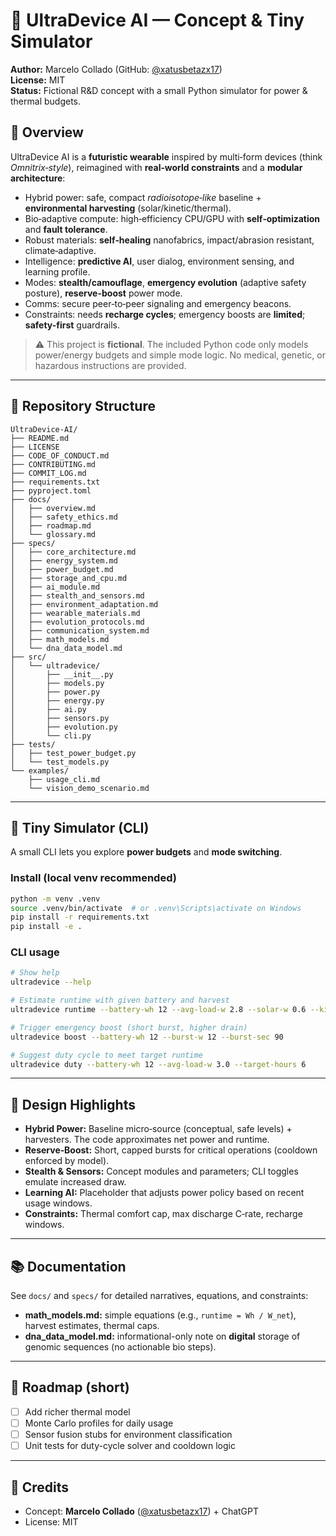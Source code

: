 # 🧠 UltraDevice AI — Concept & Tiny Simulator

**Author:** Marcelo Collado (GitHub: [@xatusbetazx17](https://github.com/xatusbetazx17))  
**License:** MIT  
**Status:** Fictional R&D concept with a small Python simulator for power & thermal budgets.

## 📖 Overview
UltraDevice AI is a **futuristic wearable** inspired by multi‑form devices (think *Omnitrix‑style*), reimagined with **real‑world constraints** and a **modular architecture**:
- Hybrid power: safe, compact *radioisotope‑like* baseline + **environmental harvesting** (solar/kinetic/thermal).
- Bio‑adaptive compute: high‑efficiency CPU/GPU with **self‑optimization** and **fault tolerance**.
- Robust materials: **self‑healing** nanofabrics, impact/abrasion resistant, climate‑adaptive.
- Intelligence: **predictive AI**, user dialog, environment sensing, and learning profile.
- Modes: **stealth/camouflage**, **emergency evolution** (adaptive safety posture), **reserve-boost** power mode.
- Comms: secure peer‑to‑peer signaling and emergency beacons.
- Constraints: needs **recharge cycles**; emergency boosts are **limited**; **safety-first** guardrails.

> ⚠️ This project is **fictional**. The included Python code only models power/energy budgets and simple mode logic. No medical, genetic, or hazardous instructions are provided.

---

## 📂 Repository Structure
```
UltraDevice-AI/
├── README.md
├── LICENSE
├── CODE_OF_CONDUCT.md
├── CONTRIBUTING.md
├── COMMIT_LOG.md
├── requirements.txt
├── pyproject.toml
├── docs/
│   ├── overview.md
│   ├── safety_ethics.md
│   ├── roadmap.md
│   └── glossary.md
├── specs/
│   ├── core_architecture.md
│   ├── energy_system.md
│   ├── power_budget.md
│   ├── storage_and_cpu.md
│   ├── ai_module.md
│   ├── stealth_and_sensors.md
│   ├── environment_adaptation.md
│   ├── wearable_materials.md
│   ├── evolution_protocols.md
│   ├── communication_system.md
│   ├── math_models.md
│   └── dna_data_model.md
├── src/
│   └── ultradevice/
│       ├── __init__.py
│       ├── models.py
│       ├── power.py
│       ├── energy.py
│       ├── ai.py
│       ├── sensors.py
│       ├── evolution.py
│       └── cli.py
├── tests/
│   ├── test_power_budget.py
│   └── test_models.py
└── examples/
    ├── usage_cli.md
    └── vision_demo_scenario.md
```

---

## 🧪 Tiny Simulator (CLI)
A small CLI lets you explore **power budgets** and **mode switching**.

### Install (local venv recommended)
```bash
python -m venv .venv
source .venv/bin/activate  # or .venv\Scripts\activate on Windows
pip install -r requirements.txt
pip install -e .
```

### CLI usage
```bash
# Show help
ultradevice --help

# Estimate runtime with given battery and harvest
ultradevice runtime --battery-wh 12 --avg-load-w 2.8 --solar-w 0.6 --kinetic-w 0.2

# Trigger emergency boost (short burst, higher drain)
ultradevice boost --battery-wh 12 --burst-w 12 --burst-sec 90

# Suggest duty cycle to meet target runtime
ultradevice duty --battery-wh 12 --avg-load-w 3.0 --target-hours 6
```

---

## 🔧 Design Highlights
- **Hybrid Power:** Baseline micro‑source (conceptual, safe levels) + harvesters. The code approximates net power and runtime.
- **Reserve‑Boost:** Short, capped bursts for critical operations (cooldown enforced by model).
- **Stealth & Sensors:** Concept modules and parameters; CLI toggles emulate increased draw.
- **Learning AI:** Placeholder that adjusts power policy based on recent usage windows.
- **Constraints:** Thermal comfort cap, max discharge C‑rate, recharge windows.

---

## 📚 Documentation
See `docs/` and `specs/` for detailed narratives, equations, and constraints:
- **math_models.md:** simple equations (e.g., `runtime = Wh / W_net`), harvest estimates, thermal caps.
- **dna_data_model.md:** informational-only note on **digital** storage of genomic sequences (no actionable bio steps).

---

## 🧭 Roadmap (short)
- [ ] Add richer thermal model
- [ ] Monte Carlo profiles for daily usage
- [ ] Sensor fusion stubs for environment classification
- [ ] Unit tests for duty-cycle solver and cooldown logic

---

## 🙏 Credits
- Concept: **Marcelo Collado** ([@xatusbetazx17](https://github.com/xatusbetazx17)) + ChatGPT
- License: MIT

